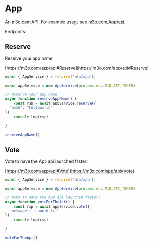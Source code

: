 # App

An [m3o.com](https://m3o.com) API. For example usage see [m3o.com/App/api](https://m3o.com/App/api).

Endpoints:

## Reserve

Reserve your app name


[https://m3o.com/app/api#Reserve](https://m3o.com/app/api#Reserve)

```js
const { AppService } = require('m3o/app');

const appService = new AppService(process.env.M3O_API_TOKEN)

// Reserve your app name
async function reserveAppName() {
	const rsp = await appService.reserve({
  "name": "helloworld"
})
	console.log(rsp)
	
}

reserveAppName()
```
## Vote

Vote to have the App api launched faster!


[https://m3o.com/app/api#Vote](https://m3o.com/app/api#Vote)

```js
const { AppService } = require('m3o/app');

const appService = new AppService(process.env.M3O_API_TOKEN)

// Vote to have the App api launched faster!
async function voteForTheApi() {
	const rsp = await appService.vote({
  "message": "Launch it!"
})
	console.log(rsp)
	
}

voteForTheApi()
```
